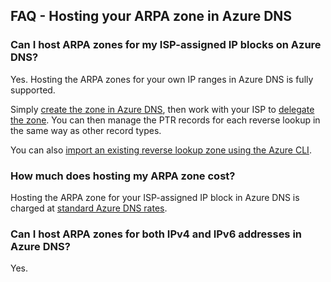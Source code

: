 
## FAQ - Hosting your ARPA zone in Azure DNS

### Can I host ARPA zones for my ISP-assigned IP blocks on Azure DNS?

Yes. Hosting the ARPA zones for your own IP ranges in Azure DNS is fully supported.

Simply [create the zone in Azure DNS](../articles/dns/dns-getstarted-create-dnszone.md), then work with your ISP to [delegate the zone](../articles/dns/dns-domain-delegation.md).  You can then manage the PTR records for each reverse lookup in the same way as other record types.

You can also [import an existing reverse lookup zone using the Azure CLI](../articles/dns/dns-import-export.md).

### How much does hosting my ARPA zone cost?

Hosting the ARPA zone for your ISP-assigned IP block in Azure DNS is charged at [standard Azure DNS rates](https://azure.microsoft.com/pricing/details/dns/).

### Can I host ARPA zones for both IPv4 and IPv6 addresses in Azure DNS?

Yes.
